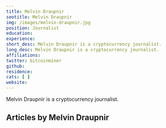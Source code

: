 ```yaml
---
title: Melvin Draupnir
seotitle: Melvin Draupnir
img: /images/melvin-draupnir.jpg
position: Journalist
education:
experience:
short_desc: Melvin Draupnir is a cryptocurrency journalist.
long_desc: Melvin Draupnir is a cryptocurrency journalist.
affiliations: 
twitter: bitcoinminer
github: 
residence: 
cats: [ ]
website: 
---
```

Melvin Draupnir is a cryptocurrency journalist.  

## Articles by Melvin Draupnir